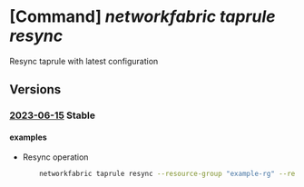 # [Command] _networkfabric taprule resync_

Resync taprule with latest configuration

## Versions

### [2023-06-15](/Resources/mgmt-plane/L3N1YnNjcmlwdGlvbnMve30vcmVzb3VyY2Vncm91cHMve30vcHJvdmlkZXJzL21pY3Jvc29mdC5tYW5hZ2VkbmV0d29ya2ZhYnJpYy9uZXR3b3JrdGFwcnVsZXMve30vcmVzeW5j/2023-06-15.xml) **Stable**

<!-- mgmt-plane /subscriptions/{}/resourcegroups/{}/providers/microsoft.managednetworkfabric/networktaprules/{}/resync 2023-06-15 -->

#### examples

- Resync operation
    ```bash
        networkfabric taprule resync --resource-group "example-rg" --resource-name "example-networktaprule"
    ```
